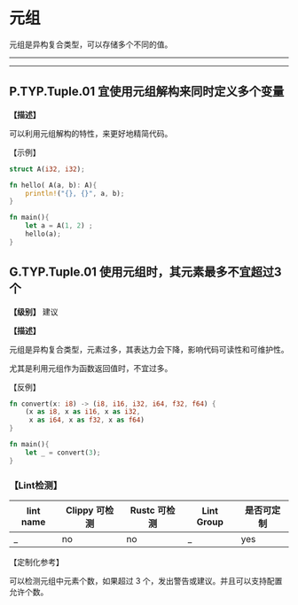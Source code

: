 # 元组

元组是异构复合类型，可以存储多个不同的值。

---
<!-- toc -->
---

## P.TYP.Tuple.01  宜使用元组解构来同时定义多个变量

**【描述】**

可以利用元组解构的特性，来更好地精简代码。

【示例】

```rust
struct A(i32, i32);

fn hello( A(a, b): A){
    println!("{}, {}", a, b);
}

fn main(){
    let a = A(1, 2) ;
    hello(a);
}
```

## G.TYP.Tuple.01  使用元组时，其元素最多不宜超过3个

**【级别】** 建议

**【描述】**

元组是异构复合类型，元素过多，其表达力会下降，影响代码可读性和可维护性。

尤其是利用元组作为函数返回值时，不宜过多。

【反例】

```rust
fn convert(x: i8) -> (i8, i16, i32, i64, f32, f64) {
    (x as i8, x as i16, x as i32, 
     x as i64, x as f32, x as f64)
}

fn main(){
    let _ = convert(3);
}
```

### 【Lint检测】

| lint name                                                    | Clippy 可检测 | Rustc 可检测 | Lint Group | 是否可定制 |
| ------------------------------------------------------------ | ------------- | ------------ | ---------- | ----- |
| _ | no           | no           | _   | yes |

【定制化参考】

可以检测元组中元素个数，如果超过 3 个，发出警告或建议。并且可以支持配置允许个数。


